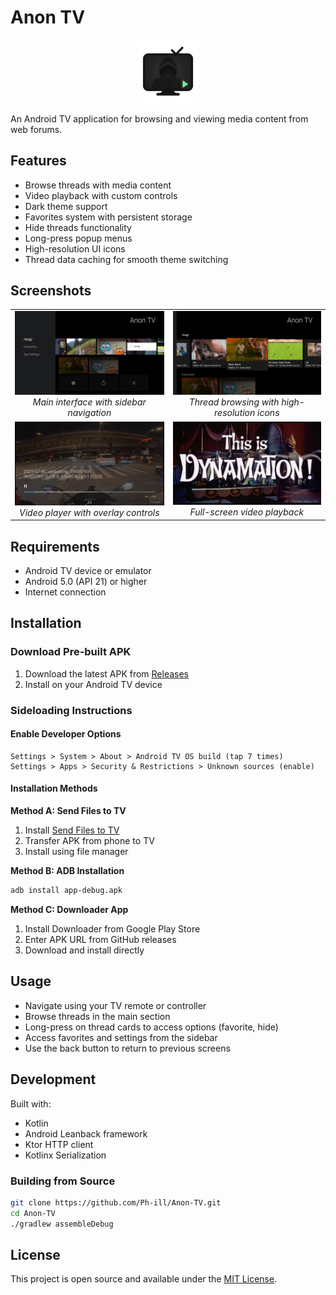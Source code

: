 # Anon TV

<p align="center">
  <img src="images/icon.png" alt="Anon TV Logo" width="20%"/>
</p>

An Android TV application for browsing and viewing media content from web forums.

## Features

- Browse threads with media content
- Video playback with custom controls
- Dark theme support
- Favorites system with persistent storage
- Hide threads functionality
- Long-press popup menus
- High-resolution UI icons
- Thread data caching for smooth theme switching

## Screenshots

<div align="center">
  <table>
    <tr>
      <td align="center">
        <a href="Docs/Images/Menu_Sidebar_v2.png">
          <img src="Docs/Images/Menu_Sidebar_v2.png" alt="Menu Sidebar" width="300"/>
        </a>
        <br/>
        <em>Main interface with sidebar navigation</em>
      </td>
      <td align="center">
        <a href="Docs/Images/Menu_Threads_v2.png">
          <img src="Docs/Images/Menu_Threads_v2.png" alt="Menu Threads" width="300"/>
        </a>
        <br/>
        <em>Thread browsing with high-resolution icons</em>
      </td>
    </tr>
    <tr>
      <td align="center">
        <a href="Docs/Images/Video_Controls_v2.png">
          <img src="Docs/Images/Video_Controls_v2.png" alt="Video with Controls" width="300"/>
        </a>
        <br/>
        <em>Video player with overlay controls</em>
      </td>
      <td align="center">
        <a href="Docs/Images/Video_NoControls_v2.png">
          <img src="Docs/Images/Video_NoControls_v2.png" alt="Video without Controls" width="300"/>
        </a>
        <br/>
        <em>Full-screen video playback</em>
      </td>
    </tr>
  </table>
</div>

## Requirements

- Android TV device or emulator
- Android 5.0 (API 21) or higher
- Internet connection

## Installation

### Download Pre-built APK

1. Download the latest APK from [Releases](https://github.com/Ph-ill/Anon-TV/releases)
2. Install on your Android TV device

### Sideloading Instructions

#### Enable Developer Options
```
Settings > System > About > Android TV OS build (tap 7 times)
Settings > Apps > Security & Restrictions > Unknown sources (enable)
```

#### Installation Methods

**Method A: Send Files to TV**
1. Install [Send Files to TV](https://play.google.com/store/apps/details?id=com.yablio.sendfilestotv)
2. Transfer APK from phone to TV
3. Install using file manager

**Method B: ADB Installation**
```bash
adb install app-debug.apk
```

**Method C: Downloader App**
1. Install Downloader from Google Play Store
2. Enter APK URL from GitHub releases
3. Download and install directly

## Usage

- Navigate using your TV remote or controller
- Browse threads in the main section
- Long-press on thread cards to access options (favorite, hide)
- Access favorites and settings from the sidebar
- Use the back button to return to previous screens

## Development

Built with:
- Kotlin
- Android Leanback framework
- Ktor HTTP client
- Kotlinx Serialization

### Building from Source

```bash
git clone https://github.com/Ph-ill/Anon-TV.git
cd Anon-TV
./gradlew assembleDebug
```

## License

This project is open source and available under the [MIT License](LICENSE).